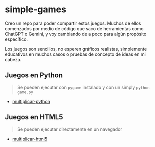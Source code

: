 # simple-games

Creo un repo para poder compartir estos juegos. Muchos de ellos comenzados por medio de código que saco de herramientas como ChatGPT o Gemini, y voy cambiando de a poco para algún propósito específico.

Los juegos son sencillos, no esperen gráficos realistas, simplemente educativos en muchos casos o pruebas de concepto de ideas en mi cabeza.

## Juegos en Python

> Se pueden ejecutar con `pygame` instalado y con un simply `python game.py`

- [multiplicar-python](multiplicar-python/)

## Juegos en HTML5

> Se pueden ejecutar directamente en un navegador

- [multiplicar-html5](multiplicar-html5/)
